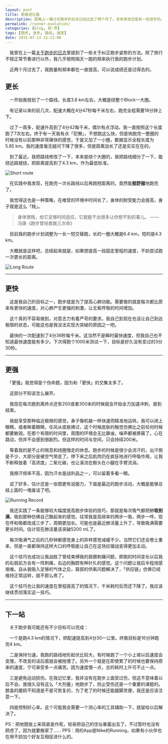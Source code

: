 ```yaml
---
layout: post
title: 跑者进化路
description: 距离上一篇讨论跑步的日志已经过去了两个月了。总体来说还是有一些进步的。
permalink: /runner-evolution/
categories: [blog, 视·界]
tags: [跑步, 进步, 路线, 速度]
date: 2015-07-13 22:21:00
--- 
```


<!-- http://lanternd.qiniudn.com/Pic4Post/ -->

　我曾在上一篇[关于跑步的日志](/better-runner/)里提到了一些关于纠正跑步姿势的方法。除了旅行不按正常节奏进行以外，我几乎按照隔天一跑的频率执行我的跑步计划。

　近两个月过去了，我跑量和频率都在一直提高，可以说成绩还是过得去的。

## 更长

　一开始我规划了一个路线，长度3.8 km左右，大概是绕整个Block一大圈。

　有记录以来的前几次，配速大概在4分47秒每千米左右，跑完全程需要18分钟上下。

　过了一周多，配速升高到了4分42每千米，偶尔有点浮动。我一直按照这个长度跑了7次左右。终于有一天我有点「犯懒」，不想跑这么快，但是快跑完一整圈的时候没有以前那种非常痛快的感觉，于是又加了一小圈，数据显示全程长度为5.85 km。我的速度毫无疑问下降了很多，但是距离加长了还是实实在在的。

　到了最近，我把路线修改了一下，本来是绕个大圈的，我把路线细分了一下，能绕远路就绕，把距离提高到了4.3 km，作为最低标准。

![Short route](http://lanternd.qiniudn.com/Pic4Post/runner-evolution/short-route.png "Short route")

　在实践中我发现，在跑完一次长路线以后再跑短距离的，竟然能**挺舒服**地跑完了。

　我觉得这也是一种策略，在难受的环境中时间长了，身体的耐受能力会提高，身子就是这么「贱」。

> 身体很贱，给它足够时间适应，它就能干出很多让你想不到的事儿。
> ——冯唐《跑步曾经救我三次命》

　目前我的跑步计划调整为一长一短交替跑，长的一圈大概是6.4 km，短的是4.3 km。

　大概就是这样吧，总结起来就是，如果想提高一段固定里程的速度，不妨尝试跑一次更长的距离。

![Long Route](http://lanternd.qiniudn.com/Pic4Post/runner-evolution/long-route.png "Long route")

------

## 更快

　这是我自己的目标之一，跑步就是为了提高心肺功能。需要做的就是每次都比原来有更快的速度，对心肺产生更强的刺激，让无氧呼吸的时间增加。

　这个真的不容易做到，对意志力有着严苛的要求。我自己到现在也没让自己到达极限的状态，可能这也是我没法实现大突破的原因之一吧。

　最快的一次配速到了4分36秒每千米。这当然不是瞬时最快速度，但我自己也不知道最快速度能有多少。下次得跑个1000米测试一下，目标是好久没有变过的3分30秒。

------

## 更强

　「更强」我觉得是个伪命题，因为和「更快」的交集太多了。

　这部分不知该怎么展开。

　我现在每次跑到离终点还有200或者300米的时候就会开始全力加速冲刺，直到结束。

　我挺享受那种临近极限的感觉，身子像机器一样快速而精准地运转。我可以闭上眼睛，或者眯着眼睛，任风从皮肤拂过，这个时候皮肤的触觉仿佛比之前任何时候都要敏锐。在那个有限的时间里，周围的环境会无比静谧，噪声都被屏蔽了。心在跳动，但并不会感到很剧烈。但这样的时间与空间，只会持续200米。

　等着我的是不止的喘息和绕圈慢走的休息。跑步的时候是很少会流汗的，出汗倒是不少，大部分是被空气带走了。停下来之后肌肉仍在疯狂地进行呼吸作用，让我不断释放着「高浓度」二氧化碳，也让溪流在额头在小腿在手臂流淌。

　我擦汗频率不高，因为汗水是战利品之一，可以留着多看一眼。

　说了好多，估计还是一张图更有说服力，下面是最近的跑步活动，大概是能够总结上面的一堆废话了吧。

![Running Record](http://lanternd.qiniudn.com/Pic4Post/runner-evolution/running-record.png "Running Record")

　我还实践了一条能够较大幅度提高跑步体验的技巧，那就是每次吸气都把肺**吸到满**，吸到那种仿佛自己飘起来的感觉。往常我是高频率的两步一吸，两步一呼。现在呼和吸都改成三步了，周期更加长。可能也是最近肺活量上升了，导致吸满需要更长时间。估计现在肺活量该突破5200 mL了。

　每次吸满气之后的几秒钟都感觉身上的异样感觉减缓不少。当然它们还会卷土重来，但是一直都保持这样大口的呼吸能让自己在这场拉锯战变得更加主动。

　这个技巧也成功让我战胜了曾经束缚我的肩膀刺痛问题，即跑的时间变长以后我的右肩前方会有一阵刺痛，右边的胸腔有种针扎的感觉。这个问题让我后半程倍感艰难。自从我吸入足够的气体之后，肩部的供氧问题解决了，「供应链」仿佛已经维持正常运转，就不那么疼了。

　这个技巧也让我的速度在里程提高了的情况下，千米耗时反而还下降了。我应该继续贯彻落实这一技巧。

------

## 下一站

　关于跑步我可能还有不少目标可以完成：

　一个是跑4.3 km的情况下，把配速提高到4分30一公里。终极目标是16分钟跑完4 km。

　二是保持匀速。我跑的路线地形起伏比较大，有时候跑了一个小上坡以后速度会变慢，不改变的话后面就会被拖慢了。另外一个就是在即使累了的时候也要保持原来的速度，宁可承受多一点痛苦。因为速度慢一点，总的耗时上升可不止一点。

　三是避免运动损伤。在我记忆里，我并没有在跑步上面受过伤，但这不意味着以后不会。我很久没有这么「大剂量」地跑步了，防止受伤还是一个重要的课题的。膝盖的磨损不知道是不是可恢复的，为了老了的时候还能腿脚灵便，我还是应该注意一下。

　四是控制好心率。这个可能我会需要一个测心率的工具辅助一下，就留给以后解决了。

PS：把地图放上来简直是作死，轻易把自己的住址暴露出去了。不过暂时也没有顾虑了，因为就要搬家了……
PPS：用的App是Nike的Running，如果有小伙伴也在用不妨加个好友互相促进什么的。